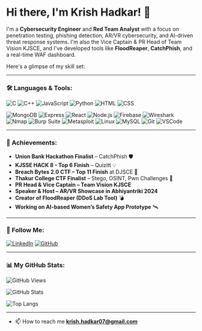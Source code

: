 # Hi there, I'm Krish Hadkar! 👋

I'm a **Cybersecurity Engineer** and **Red Team Analyst** with a focus on penetration testing, phishing detection, AR/VR cybersecurity, and AI-driven threat response systems. I'm also the Vice Captain & PR Head of Team Vision KJSCE, and I've developed tools like **FloodReaper**, **CatchPhish**, and a real-time WAF dashboard.

Here's a glimpse of my skill set:

---

### 🛠 Languages & Tools:

![C](https://img.shields.io/badge/-C-00599C?style=for-the-badge&logo=c)
![C++](https://img.shields.io/badge/-C++-00599C?style=for-the-badge&logo=c%2B%2B)
![JavaScript](https://img.shields.io/badge/-JavaScript-F7DF1E?style=for-the-badge&logo=javascript)
![Python](https://img.shields.io/badge/-Python-3776AB?style=for-the-badge&logo=python)
![HTML](https://img.shields.io/badge/-HTML-E34F26?style=for-the-badge&logo=html5)
![CSS](https://img.shields.io/badge/-CSS-1572B6?style=for-the-badge&logo=css3)

![MongoDB](https://img.shields.io/badge/-MongoDB-47A248?style=for-the-badge&logo=mongodb&logoColor=white)
![Express](https://img.shields.io/badge/-Express-000000?style=for-the-badge&logo=express)
![React](https://img.shields.io/badge/-React-61DAFB?style=for-the-badge&logo=react)
![Node.js](https://img.shields.io/badge/-Node.js-339933?style=for-the-badge&logo=node.js&logoColor=white)
![Firebase](https://img.shields.io/badge/-Firebase-FFCA28?style=for-the-badge&logo=firebase)
![Wireshark](https://img.shields.io/badge/-Wireshark-1679A7?style=for-the-badge&logo=wireshark)
![Nmap](https://img.shields.io/badge/-Nmap-004E7C?style=for-the-badge&logo=nmap)
![Burp Suite](https://img.shields.io/badge/-Burp%20Suite-FF6600?style=for-the-badge&logoColor=white)
![Metasploit](https://img.shields.io/badge/-Metasploit-202020?style=for-the-badge&logo=metasploit)
![Linux](https://img.shields.io/badge/-Linux-FCC624?style=for-the-badge&logo=linux&logoColor=black)
![MySQL](https://img.shields.io/badge/-MySQL-4479A1?style=for-the-badge&logo=mysql)
![Git](https://img.shields.io/badge/-Git-F05032?style=for-the-badge&logo=git)
![VSCode](https://img.shields.io/badge/-VSCode-007ACC?style=for-the-badge&logo=visual-studio-code)

---

### 🧠 Achievements:

- **Union Bank Hackathon Finalist** – CatchPhish 🛡️
- **KJSSE HACK 8 - Top 6 Finish** – Quizitt 💡    
- **Breach Bytes 2.0 CTF – Top 11 Finish** at DJSCE 🔐  
- **Thakur College CTF Finalist** – Stego, OSINT, Pwn Challenges 🧩  
- **PR Head & Vice Captain – Team Vision KJSCE** 
- **Speaker & Host – AR/VR Showcase in Abhiyantriki 2024**  
- **Creator of FloodReaper (DDoS Lab Tool)** 💣  
- **Working on AI-based Women’s Safety App Prototype** 🛰️  

---

### 📌 Follow Me:

[![LinkedIn](https://img.shields.io/badge/-LinkedIn-0077B5?style=for-the-badge&logo=linkedin)](https://linkedin.com/in/krishhadkar)
[![GitHub](https://img.shields.io/badge/-GitHub-181717?style=for-the-badge&logo=github)](https://github.com/krishhadkar)

---

### 📊 My GitHub Stats:

![GitHub Views](https://komarev.com/ghpvc/?username=maxx-007)

![GitHub Stats](https://github-readme-stats.vercel.app/api?username=maxx-007&show_icons=true&theme=radical)

![Top Langs](https://github-readme-stats.vercel.app/api/top-langs/?username=maxx-007&layout=compact&theme=radical)

---
- 📫 How to reach me **krish.hadkar07@gmail.com**
